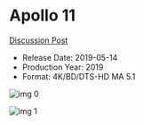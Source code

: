 # Apollo 11

[Discussion Post](https://www.avsforum.com/threads/bass-eq-for-filtered-movies.2995212/post-58207082)

* Release Date: 2019-05-14
* Production Year: 2019
* Format: 4K/BD/DTS-HD MA 5.1

![img 0](https://i.imgur.com/2rKyNZu.jpg)

![img 1](https://i.imgur.com/eYwwRJl.png)

